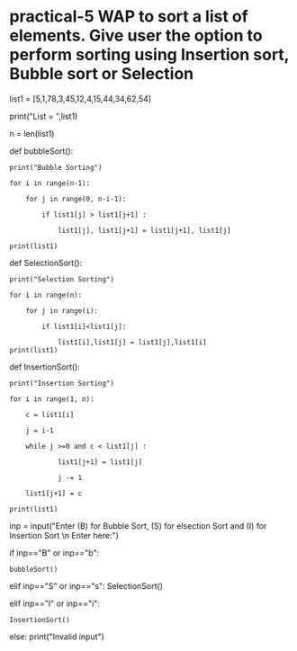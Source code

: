 # practical-5 WAP to sort a list of elements. Give user the option to perform sorting using Insertion sort, Bubble sort or Selection
list1 = [5,1,78,3,45,12,4,15,44,34,62,54]

print("List = ",list1)

n = len(list1)

def bubbleSort():

    print("Bubble Sorting")
    
    for i in range(n-1): 
    
        for j in range(0, n-i-1): 
	
            if list1[j] > list1[j+1] : 
	    
                list1[j], list1[j+1] = list1[j+1], list1[j] 
		
    print(list1)
    

def SelectionSort():

	print("Selection Sorting")
	
	for i in range(n):
	
		for j in range(i):
		
			if list1[i]<list1[j]:
			
				list1[i],list1[j] = list1[j],list1[i]
	print(list1)
	
def InsertionSort():

    print("Insertion Sorting")
    
    for i in range(1, n): 
    
        c = list1[i] 
	
        j = i-1
	
        while j >=0 and c < list1[j] : 
	
                list1[j+1] = list1[j]
		
                j -= 1
		
        list1[j+1] = c
	
    print(list1)
    
inp = input("Enter (B) for Bubble Sort, (S) for elsection Sort and (I) for Insertion Sort \n Enter here:")

if inp=="B" or inp=="b":

	bubbleSort()
	
elif inp=="S" or inp=="s":
	SelectionSort()
	
elif inp=="I" or inp=="i":

	InsertionSort()
	
else:
	print("Invalid input")
	
